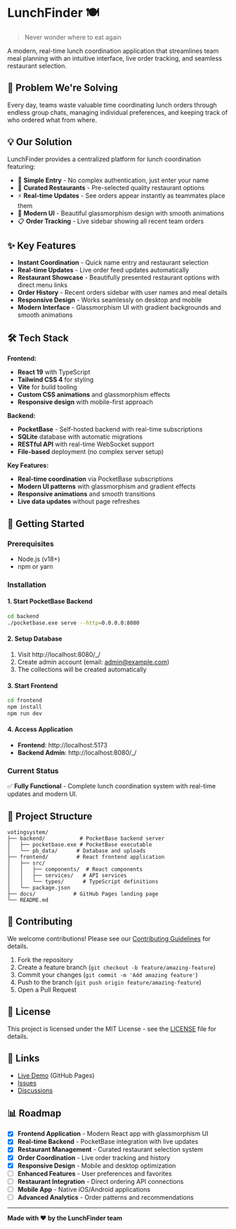 # LunchFinder 🍽️

> Never wonder where to eat again

A modern, real-time lunch coordination application that streamlines team meal planning with an intuitive interface, live order tracking, and seamless restaurant selection.

## 🎯 Problem We're Solving

Every day, teams waste valuable time coordinating lunch orders through endless group chats, managing individual preferences, and keeping track of who ordered what from where.

## 💡 Our Solution

LunchFinder provides a centralized platform for lunch coordination featuring:

- 👤 **Simple Entry** - No complex authentication, just enter your name
- 🏪 **Curated Restaurants** - Pre-selected quality restaurant options
- ⚡ **Real-time Updates** - See orders appear instantly as teammates place them
- 📱 **Modern UI** - Beautiful glassmorphism design with smooth animations
- 📋 **Order Tracking** - Live sidebar showing all recent team orders

## ✨ Key Features

- **Instant Coordination** - Quick name entry and restaurant selection
- **Real-time Updates** - Live order feed updates automatically
- **Restaurant Showcase** - Beautifully presented restaurant options with direct menu links
- **Order History** - Recent orders sidebar with user names and meal details
- **Responsive Design** - Works seamlessly on desktop and mobile
- **Modern Interface** - Glassmorphism UI with gradient backgrounds and smooth animations

## 🛠️ Tech Stack

**Frontend:**
- **React 19** with TypeScript
- **Tailwind CSS 4** for styling
- **Vite** for build tooling
- **Custom CSS animations** and glassmorphism effects
- **Responsive design** with mobile-first approach

**Backend:**
- **PocketBase** - Self-hosted backend with real-time subscriptions
- **SQLite** database with automatic migrations
- **RESTful API** with real-time WebSocket support
- **File-based** deployment (no complex server setup)

**Key Features:**
- **Real-time coordination** via PocketBase subscriptions
- **Modern UI patterns** with glassmorphism and gradient effects
- **Responsive animations** and smooth transitions
- **Live data updates** without page refreshes

## 🚀 Getting Started

### Prerequisites
- Node.js (v18+)
- npm or yarn

### Installation

#### 1. Start PocketBase Backend
```bash
cd backend
./pocketbase.exe serve --http=0.0.0.0:8080
```

#### 2. Setup Database
1. Visit http://localhost:8080/_/
2. Create admin account (email: admin@example.com)
3. The collections will be created automatically

#### 3. Start Frontend
```bash
cd frontend
npm install
npm run dev
```

#### 4. Access Application
- **Frontend**: http://localhost:5173
- **Backend Admin**: http://localhost:8080/_/

### Current Status
✅ **Fully Functional** - Complete lunch coordination system with real-time updates and modern UI.

## 📁 Project Structure

```
votingsystem/
├── backend/           # PocketBase backend server
│   ├── pocketbase.exe # PocketBase executable
│   └── pb_data/      # Database and uploads
├── frontend/         # React frontend application
│   ├── src/
│   │   ├── components/  # React components
│   │   ├── services/   # API services
│   │   └── types/      # TypeScript definitions
│   └── package.json
├── docs/            # GitHub Pages landing page
└── README.md
```

## 🤝 Contributing

We welcome contributions! Please see our [Contributing Guidelines](CONTRIBUTING.md) for details.

1. Fork the repository
2. Create a feature branch (`git checkout -b feature/amazing-feature`)
3. Commit your changes (`git commit -m 'Add amazing feature'`)
4. Push to the branch (`git push origin feature/amazing-feature`)
5. Open a Pull Request

## 📝 License

This project is licensed under the MIT License - see the [LICENSE](LICENSE) file for details.

## 🔗 Links

- [Live Demo](https://yourusername.github.io/lunchfinder/) (GitHub Pages)
- [Issues](https://github.com/yourusername/lunchfinder/issues)
- [Discussions](https://github.com/yourusername/lunchfinder/discussions)

## 📊 Roadmap

- [x] **Frontend Application** - Modern React app with glassmorphism UI
- [x] **Real-time Backend** - PocketBase integration with live updates
- [x] **Restaurant Management** - Curated restaurant selection system
- [x] **Order Coordination** - Live order tracking and history
- [x] **Responsive Design** - Mobile and desktop optimization
- [ ] **Enhanced Features** - User preferences and favorites
- [ ] **Restaurant Integration** - Direct ordering API connections
- [ ] **Mobile App** - Native iOS/Android applications
- [ ] **Advanced Analytics** - Order patterns and recommendations

---

**Made with ❤️ by the LunchFinder team**
